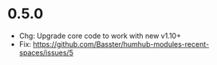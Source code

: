 # 0.5.0

- Chg: Upgrade core code to work with new v1.10+
- Fix: https://github.com/Basster/humhub-modules-recent-spaces/issues/5
